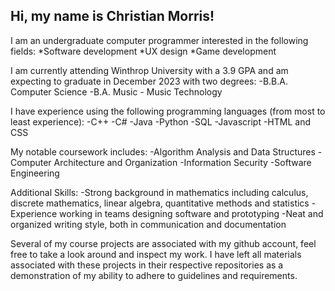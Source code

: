 Hi, my name is Christian Morris!
---
I am an undergraduate computer programmer interested in the following fields:
*Software development
*UX design
*Game development

I am currently attending Winthrop University with a 3.9 GPA and am expecting to graduate in December 2023 with two degrees:
-B.B.A. Computer Science
-B.A. Music - Music Technology

I have experience using the following programming languages (from most to least experience):
-C++
-C#
-Java
-Python
-SQL
-Javascript
-HTML and CSS

My notable coursework includes:
-Algorithm Analysis and Data Structures
-Computer Architecture and Organization
-Information Security
-Software Engineering

Additional Skills:
-Strong background in mathematics including calculus, discrete mathematics, linear algebra, quantitative methods and statistics
-Experience working in teams designing software and prototyping
-Neat and organized writing style, both in communication and documentation

Several of my course projects are associated with my github account, feel free to take a look around and inspect my work.  I have left all materials associated with these projects in their respective repositories as a demonstration of my ability to adhere to guidelines and requirements.
